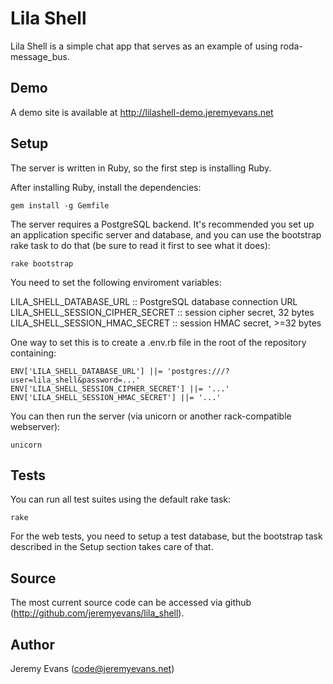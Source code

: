 # Lila Shell

Lila Shell is a simple chat app that serves as an example of using
roda-message_bus.

## Demo

A demo site is available at http://lilashell-demo.jeremyevans.net

## Setup

The server is written in Ruby, so the first step is installing Ruby.

After installing Ruby, install the dependencies:

    gem install -g Gemfile

The server requires a PostgreSQL backend. It's recommended you set up an
application specific server and database, and you can use the bootstrap
rake task to do that (be sure to read it first to see what it does):

    rake bootstrap

You need to set the following enviroment variables:

LILA_SHELL\_DATABASE\_URL :: PostgreSQL database connection URL
LILA_SHELL_SESSION_CIPHER_SECRET :: session cipher secret, 32 bytes
LILA_SHELL_SESSION_HMAC_SECRET :: session HMAC secret, >=32 bytes

One way to set this is to create a .env.rb file in the root of the repository
containing:

    ENV['LILA_SHELL_DATABASE_URL'] ||= 'postgres:///?user=lila_shell&password=...'
    ENV['LILA_SHELL_SESSION_CIPHER_SECRET'] ||= '...'
    ENV['LILA_SHELL_SESSION_HMAC_SECRET'] ||= '...'

You can then run the server (via unicorn or another rack-compatible webserver):

    unicorn

## Tests

You can run all test suites using the default rake task:

    rake

For the web tests, you need to setup a test database, but the bootstrap task
described in the Setup section takes care of that.

## Source

The most current source code can be accessed via github
(http://github.com/jeremyevans/lila_shell).

## Author

Jeremy Evans (code@jeremyevans.net)
